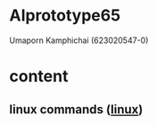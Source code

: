# AIprototype65
Umaporn Kamphichai (623020547-0)


# content 


## linux commands ([linux](https://github.com/Umaporn19/AIprototype65))
